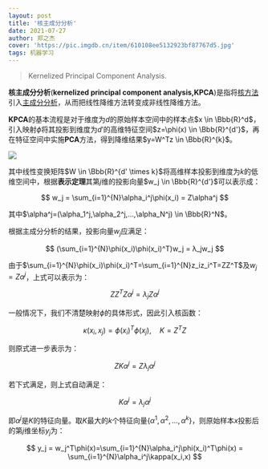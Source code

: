 ```yaml
---
layout: post
title: '核主成分分析'
date: 2021-07-27
author: 郑之杰
cover: 'https://pic.imgdb.cn/item/610108ee5132923bf87767d5.jpg'
tags: 机器学习
---
```


> Kernelized Principal Component Analysis.

**核主成分分析**(**kernelized principal component analysis,KPCA**)是指将[核方法](https://0809zheng.github.io/2021/07/23/kernel.html)引入[主成分分析](https://0809zheng.github.io/2020/04/11/PCA.html)，从而把线性降维方法转变成非线性降维方法。

**KPCA**的基本流程是对于维度为$d$的原始样本空间中的样本点$x \in \Bbb{R}^d$，引入映射$\phi$将其投影到维度为$d'$的高维特征空间$z=\phi(x) \in \Bbb{R}^{d'}$，再在特征空间中实施**PCA**方法，得到降维结果$y=W^Tz \in \Bbb{R}^{k}$。

![](https://pic.imgdb.cn/item/610108ee5132923bf87767d5.jpg)

其中线性变换矩阵$W \in \Bbb{R}^{d' \times k}$将高维样本投影到维度为$k$的低维空间中，根据**表示定理**其第$j$维的投影向量$w_j \in \Bbb{R}^{d'}$可以表示成：

$$ w_j = \sum_{i=1}^{N}\alpha_i^j\phi(x_i) = Z\alpha^j $$

其中$\alpha^j=(\alpha_1^j,\alpha_2^j,...,\alpha_N^j) \in \Bbb{R}^N$。

根据主成分分析的结果，投影向量$w_j$应满足：

$$ (\sum_{i=1}^{N}\phi(x_i)\phi(x_i)^T)w_j = λ_jw_j $$

由于$\sum_{i=1}^{N}\phi(x_i)\phi(x_i)^T=\sum_{i=1}^{N}z_iz_i^T=ZZ^T$及$w_j =Z\alpha^j$，上式可以表示为：

$$ ZZ^TZ\alpha^j = λ_jZ\alpha^j $$

一般情况下，我们不清楚映射$\phi$的具体形式，因此引入核函数：

$$ \kappa(x_i,x_j)=\phi(x_i)^T\phi(x_j), \quad K=Z^TZ $$

则原式进一步表示为：

$$ ZK\alpha^j = Zλ_j\alpha^j $$

若下式满足，则上式自动满足：

$$ K\alpha^j = λ_j\alpha^j $$

即$\alpha^j$是$K$的特征向量。取$K$最大的$k$个特征向量$\{\alpha^1,\alpha^2,...,\alpha^k\}$，则原始样本$x$投影后的第$j$维坐标$y_j$为：

$$ y_j = w_j^T\phi(x)=\sum_{i=1}^{N}\alpha_i^j\phi(x_i)^T\phi(x) = \sum_{i=1}^{N}\alpha_i^j\kappa(x_i,x) $$



